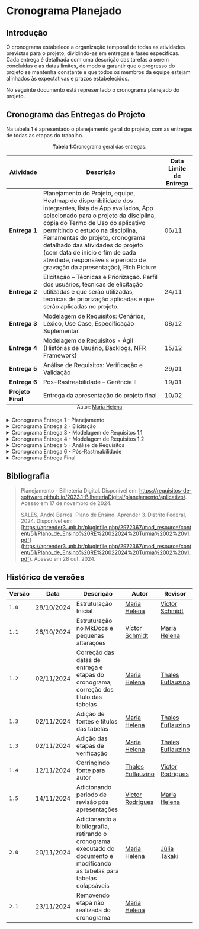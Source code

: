 # Cronograma Planejado

## Introdução
O cronograma estabelece a organização temporal de todas as atividades previstas para o projeto, dividindo-as em entregas e fases específicas. Cada entrega é detalhada com uma descrição das tarefas a serem concluídas e as datas limites, de modo a garantir que o progresso do projeto se mantenha constante e que todos os membros da equipe estejam alinhados às expectativas e prazos estabelecidos.

No seguinte documento está representado o cronograma planejado do projeto.

## Cronograma das Entregas do Projeto
Na tabela 1 é apresentado o planejamento geral do projeto, com as entregas de todas as etapas do trabalho.
</br>
<div style="display: flex; align-items: center;">
<span style="font-size: 13px; display: inline-block; margin-left: auto; margin-right: auto"><strong>Tabela 1:</strong>Cronograma geral das entregas.</span>
</div>
<table>
  <thead>
    <tr>
      <th>Atividade</th>
      <th>Descrição</th>
      <th>Data Limite de Entrega</th>
    </tr>
  </thead>
  <tbody>
    <tr>
      <td><strong>Entrega 1</strong></td>
      <td>Planejamento do Projeto, equipe, Heatmap de disponibilidade dos integrantes, lista de App avaliados, App selecionado para o projeto da disciplina, cópia do Termo de Uso do aplicativo permitindo o estudo na disciplina, Ferramentas do projeto, cronograma detalhado das atividades do projeto (com data de início e fim de cada atividade, responsáveis e período de gravação da apresentação), Rich Picture</td>
      <td>06/11</td>
    </tr>
    <tr>
      <td><strong>Entrega 2</strong></td>
      <td>Elicitação – Técnicas e Priorização. Perfil dos usuários, técnicas de elicitação utilizadas e que serão utilizadas, técnicas de priorização aplicadas e que serão aplicadas no projeto.</td>
      <td>24/11</td>
    </tr>
    <tr>
      <td><strong>Entrega 3</strong></td>
      <td>Modelagem de Requisitos: Cenários, Léxico, Use Case, Especificação Suplementar</td>
      <td>08/12</td>
    </tr>
    <tr>
      <td><strong>Entrega 4</strong></td>
      <td>Modelagem de Requisitos - Ágil (Histórias de Usuário, Backlogs, NFR Framework)</td>
      <td>15/12</td>
    </tr>
    <tr>
      <td><strong>Entrega 5</strong></td>
      <td>Análise de Requisitos: Verificação e Validação</td>
      <td>29/01</td>
    </tr>
    <tr>
      <td><strong>Entrega 6</strong></td>
      <td>Pós-Rastreabilidade – Gerência II</td>
      <td>19/01</td>
    </tr>
    <tr>
      <td><strong>Projeto Final</strong></td>
      <td>Entrega da apresentação do projeto final</td>
      <td>10/02</td>
    </tr>
  </tbody>
</table>
<div style="display: flex; align-items: center;">
<span style="font-size: 13px; display: inline-block; margin-top: -20px; margin-left: auto; margin-right: auto">Autor: <a href="https://github.com/MariaCHelena" target="blank">Maria Helena</a></span>
</div>

</br>
<details>
<summary>Cronograma Entrega 1 - Planejamento</summary>
<div style="padding: 8px">
  </br>
  A primeira entrega foca no planejamento do projeto. Isso inclui a definição da equipe, levantamento das ferramentas, escolha do aplicativo a ser analisado e elaboração do cronograma. Também envolve o desenvolvimento de uma representação visual do projeto, como o Rich Picture, para facilitar o entendimento das principais partes interessadas.

  <span style="width: 100%; display: flex; align-items: center; margin-top: 20px; margin-bottom: 12px">
    <strong style="font-size: 16px; display: inline-block; margin: 0px auto">Cronograma Planejado</strong>
  </span>
  Na tabela 2 está o planejamento da primeira entrega.
  </br>
  </br>
  <span style="width: 100%; display: flex; align-items: center">
    <p style="font-size: 13px; display: inline-block; margin: 0px auto"><strong>Tabela 2:</strong> Cronograma com o planejamento da primeira entrega.</p>
  </span>
  <table>
    <thead>
      <tr>
        <th>Título</th>
        <th>Autor(es)</th>
        <th>Revisor</th>
        <th>Início</th>
        <th>Prazo</th>
        <th>Período de revisão</th>
      </tr>
    </thead>
    <tbody>
      <tr>
        <td>Heatmap</td>
        <td>Victor Rodrigues</td>
        <td>Victor Rodrigues, Victor Schmidt, Thales Euflauzino, Maria Helena e Júlia Takaki</td>
        <td>22/10</td>
        <td>22/10</td>
        <td>de 22/10 a 23/10</td>
      </tr>
      <tr>
        <td>Integrantes da Equipe</td>
        <td>Thales Euflauzino</td>
        <td>Victor Schmidt</td>
        <td>23/10</td>
        <td>25/10</td>
        <td>de 25/10 a 26/10</td>
      </tr>
      <tr>
        <td>Documentação MKDocs</td>
        <td>Thales Euflauzino</td>
        <td>Júlia Takaki</td>
        <td>23/10</td>
        <td>25/10</td>
        <td>de 25/10 a 26/10</td>
      </tr>
      <tr>
        <td>Estruturação do GitHub Pages</td>
        <td>Thales Euflauzino</td>
        <td>Victor Schmidt</td>
        <td>23/10</td>
        <td>24/10</td>
        <td>de 24/10 a 25/10</td>
      </tr>
      <tr>
        <td>Cronograma Planejado</td>
        <td>Maria Helena</td>
        <td>Victor Schmidt</td>
        <td>23/10</td>
        <td>25/10</td>
        <td>de 25/10 a 26/10</td>
      </tr>
      <tr>
        <td>Lista de Apps Avaliados</td>
        <td>Victor Rodrigues, Victor Schmidt, Thales Euflauzino, Maria Helena e Júlia Takaki</td>
        <td>Maria Helena</td>
        <td>23/10</td>
        <td>25/10</td>
        <td>de 25/10 a 26/10</td>
      </tr>
      <tr>
        <td>App Escolhido</td>
        <td>Victor Rodrigues</td>
        <td>Júlia Takaki</td>
        <td>25/10</td>
        <td>26/10</td>
        <td>de 26/10 a 27/10</td>
      </tr>
      <tr>
        <td>Termo de Uso do aplicativo selecionado</td>
        <td>Victor Rodrigues</td>
        <td>Júlia Takaki</td>
        <td>23/10</td>
        <td>26/10</td>
        <td>de 26/10 a 27/10</td>
      </tr>
      <tr>
        <td>Ferramentas utilizadas para o Projeto</td>
        <td>Júlia Takaki</td>
        <td>Victor Rodrigues</td>
        <td>23/10</td>
        <td>27/10</td>
        <td>de 27/10 a 28/10</td>
      </tr>
      <tr>
        <td>Rich Picture do Projeto</td>
        <td>Victor Schmidt</td>
        <td>Maria Helena</td>
        <td>23/10</td>
        <td>27/10</td>
        <td>de 27/10 a 28/10</td>
      </tr>
      <tr>
        <td>Gravação da Apresentação</td>
        <td>Victor Rodrigues, Victor Schmidt, Thales Euflauzino, Maria Helena e Júlia Takaki</td>
        <td>Maria Helena</td>
        <td>27/10</td>
        <td>28/10</td>
        <td>28/10</td>
      </tr>
      <tr>
        <td>Revisão pós apresentação</td>
        <td>Thales Euflauzino</td>
        <td>Victor Rodrigues</td>
        <td>07/11</td>
        <td>09/11</td>
        <td>09/11</td>
      </tr>
    </tbody>
  </table>
  <span style="width: 100%; display: flex; align-items: center; margin-top: -10px">
    <p style="font-size: 13px; display: inline-block; margin: 0px auto">Autor: <a href="https://github.com/MariaCHelena" target="blank">Maria Helena</a></p>
  </span>
</div>
</details>

<details>
<summary>Cronograma Entrega 2 - Elicitação</summary>
<div style="padding: 8px">
  </br>
  Nesta fase, ocorre a elicitação e priorização dos requisitos. As técnicas de elicitação e priorização são selecionadas e aplicadas para definir claramente os perfis de usuários e as necessidades do projeto. Essa etapa é crucial para garantir que todos os requisitos essenciais sejam capturados de forma clara e organizada.

  <span style="width: 100%; display: flex; align-items: center; margin-top: 20px; margin-bottom: 12px">
    <strong style="font-size: 16px; display: inline-block; margin: 0px auto">Cronograma Planejado</strong>
  </span>
  Na tabela 3 está o planejamento da segunda entrega.
  </br>
  </br>
  <span style="width: 100%; display: flex; align-items: center">
    <p style="font-size: 13px; display: inline-block; margin: 0px auto"><strong>Tabela 3:</strong> Cronograma com o planejamento da segunda entrega.</p>
  </span>
  <table>
    <thead>
      <tr>
        <th>Título</th>
        <th>Autor(es)</th>
        <th>Revisor</th>
        <th>Início</th>
        <th>Prazo</th>
        <th>Período de revisão</th>
      </tr>
    </thead>
    <tbody>
      <tr>
        <td>Definições de personas e perfis de usuário</td>
        <td>Victor Rodrigues</td>
        <td>Maria Helena</td>
        <td>06/11</td>
        <td>08/11</td>
        <td>de 08/11 a 09/11</td>
      </tr>
      <tr>
        <td>Definição das técnicas de elicitação de priorização que serão utilizadas no projeto</td>
        <td>Maria Helena</td>
        <td>Júlia Takaki</td>
        <td>06/11</td>
        <td>08/11</td>
        <td>de 08/11 a 09/11</td>
      </tr>
      <tr>
        <td>Introspecção para a elicitação dos requisitos</td>
        <td>Victor Schmidt</td>
        <td>Victor Rodrigues</td>
        <td>09/11</td>
        <td>11/11</td>
        <td>de 12/11 a 13/11</td>
      </tr>
      <tr>
        <td>Criação dos questionários</td>
        <td>Júlia Takaki</td>
        <td>Thales Euflauzino</td>
        <td>11/11</td>
        <td>13/11</td>
        <td>de 13/11 a 14/11</td>
      </tr>
      <tr>
        <td>Entrevista para elicitação de requisitos</td>
        <td>Thales Euflauzino</td>
        <td>Maria Helena</td>
        <td>13/11</td>
        <td>14/11</td>
        <td>de 14/11 a 15/11</td>
      </tr>
      <tr>
        <td>Brainstorming</td>
        <td>Victor Schmidt</td>
        <td>Victor Rodrigues</td>
        <td>15/11</td>
        <td>18/11</td>
        <td>de 18/11 a 19/11</td>
      </tr>
      <tr>
        <td>Desenvolvimento do glossário para coleta de requistos</td>
        <td>Victor Schmidt</td>
        <td>Victor Rodrigues</td>
        <td>15/11</td>
        <td>18/11</td>
        <td>de 18/11 a 19/11</td>
      </tr>
      <tr>
        <td>Priorização dos requisitos</td>
        <td>Júlia Takaki</td>
        <td>Victor Rodrigues</td>
        <td>19/11</td>
        <td>21/11</td>
        <td>de 21/11 a 22/11</td>
      </tr>
      <tr>
        <td>Gravação da Apresentação</td>
        <td>Victor Rodrigues, Victor Schmidt, Thales Euflauzino, Maria Helena e Júlia Takaki</td>
        <td>Victor Schmidt</td>
        <td>22/11</td>
        <td>23/11</td>
        <td>23/11</td>
      </tr>
      <tr>
      <td>Revisão pós apresentação</td>
        <td>Maria Helena</td>
        <td>Victor Schmidt</td>
        <td>25/11</td>
        <td>25/11</td>
        <td>25/11</td>
      </tr>
    </tbody>
  </table>
  <span style="width: 100%; display: flex; align-items: center; margin-top: -10px">
    <p style="font-size: 13px; display: inline-block; margin: 0px auto">Autor: <a href="https://github.com/MariaCHelena" target="blank">Maria Helena</a></p>
  </span>
</div>
</details>

<details>
<summary>Cronograma Entrega 3 - Modelagem de Requisitos 1.1</summary>
<div style="padding: 8px">

  </br>
  A terceira entrega concentra-se na modelagem dos requisitos por meio de cenários, léxicos, casos de uso e especificações suplementares. Esta etapa visa documentar o comportamento esperado do sistema e detalhar os requisitos de maneira formal.

  <span style="width: 100%; display: flex; align-items: center; margin-top: 20px; margin-bottom: 12px">
    <strong style="font-size: 16px; display: inline-block; margin: 0px auto">Cronograma Planejado</strong>
  </span>
  Na tabela 4 está o planejamento da execução da terceira entrega.
  </br>
  </br>
  <span style="width: 100%; display: flex; align-items: center">
    <p style="font-size: 13px; display: inline-block; margin: 0px auto"><strong>Tabela 4:</strong> Planejamento da terceira entrega.</p>
  </span>
  <table>
    <thead>
      <tr>
        <th>Título</th>
        <th>Autor(es)</th>
        <th>Revisor</th>
        <th>Início</th>
        <th>Prazo</th>
        <th>Período de revisão</th>
      </tr>
    </thead>
    <tbody>
      <tr>
        <td>Modelagem de Requisitos: Cenários</td>
        <td>Victor Rodrigues e Maria Helena</td>
        <td>Thales Euflauzino</td>
        <td>27/11</td>
        <td>30/11</td>
        <td>de 30/11 a 01/12</td>
      </tr>
      <tr>
        <td>Modelagem de Requisitos: Léxicos</td>
        <td>Júlia Takaki e Thales Euflauzino</td>
        <td>Maria Helena</td>
        <td>27/11</td>
        <td>30/11</td>
        <td>de 30/11 a 01/12</td>
      </tr>
      <tr>
        <td>Modelagem de Requisitos: Use Cases</td>
        <td>Victor Schmidt e Victor Rodrigues</td>
        <td>Júlia Takaki</td>
        <td>01/12</td>
        <td>05/12</td>
        <td>de 05/12 a 06/12</td>
      </tr>
      <tr>
        <td>Modelagem de Requisitos: Especificação Suplementar</td>
        <td>Thales Euflauzino e Maria Helena</td>
        <td>Victor Schmidt</td>
        <td>01/12</td>
        <td>05/12</td>
        <td>de 06/12 a 07/12</td>
      </tr>
      <tr>
        <td>Gravação da Apresentação</td>
        <td>Victor Rodrigues, Victor Schmidt, Thales Euflauzino, Maria Helena e Júlia Takaki</td>
        <td>Victor Rodrigues</td>
        <td>06/12</td>
        <td>07/12</td>
        <td>07/12</td>
      </tr>
      <tr>
      <td>Revisão pós apresentação</td>
        <td>Julia Takaki</td>
        <td>Thales Euflauzino</td>
        <td> 09/12 </td>
        <td> 09/12 </td>
        <td> 09/12 </td>
      </tr>
    </tbody>
  </table>
  <span style="width: 100%; display: flex; align-items: center; margin-top: -10px">
    <p style="font-size: 13px; display: inline-block; margin: 0px auto">Autor: <a href="https://github.com/MariaCHelena" target="blank">Maria Helena</a></p>
  </span>
</div>
</details>

<details>
<summary>Cronograma Entrega 4 - Modelagem de Requisitos 1.2</summary>
<div style="padding: 8px">
  </br>
  A quarta entrega adota uma abordagem ágil para a modelagem de requisitos, utilizando histórias de usuário e backlog. Isso permite uma adaptação mais flexível aos requisitos, proporcionando uma visão iterativa e incremental do desenvolvimento do projeto.

  <span style="width: 100%; display: flex; align-items: center; margin-top: 20px; margin-bottom: 12px">
    <strong style="font-size: 16px; display: inline-block; margin: 0px auto">Cronograma Planejado</strong>
  </span>
  Na tabela 5 possui o planejamento da quarta entrega.
  </br>
  </br>
  <span style="width: 100%; display: flex; align-items: center">
    <p style="font-size: 13px; display: inline-block; margin: 0px auto"><strong>Tabela 5:</strong> Planejamento da quarta entrega.</p>
  </span>
  <table>
    <thead>
      <tr>
        <th>Título</th>
        <th>Autor(es)</th>
        <th>Revisor</th>
        <th>Início</th>
        <th>Prazo</th>
        <th>Período de revisão</th>
      </tr>
    </thead>
    <tbody>
      <tr>
        <td>Modelagem de Requisitos - Ágil: Histórias de Usuário</td>
        <td>Victor Rodrigues e Maria Helena</td>
        <td>Thales Euflauzino</td>
        <td>10/12</td>
        <td>11/12</td>
        <td>de 11/12 a 12/12</td>
      </tr>
      <tr>
        <td>Modelagem de Requisitos - Ágil: Backlogs</td>
        <td>Júlia Takaki e Thales Euflauzino</td>
        <td>Victor Schmidt</td>
        <td>11/12</td>
        <td>12/12</td>
        <td>de 12/12 a 13/12</td>
      </tr>
      <tr>
        <td>Modelagem de Requisitos - Ágil: NFR Framework</td>
        <td>Victor Schmidt e Victor Rodrigues</td>
        <td>Júlia Takaki</td>
        <td>12/12</td>
        <td>13/12</td>
        <td>de 13/12 a 14/12</td>
      </tr>
      <tr>
        <td>Gravação da Apresentação</td>
        <td>Victor Rodrigues, Victor Schmidt, Thales Euflauzino, Maria Helena e Júlia Takaki</td>
        <td>Victor Rodrigues</td>
        <td>14/12</td>
        <td>15/12</td>
        <td>15/12</td>
      </tr>
      <tr>
      <td>Revisão pós apresentação</td>
        <td>Victor Rodrigues</td>
        <td>Maria Helena</td>
        <td> 15/12 </td>
        <td> 15/12 </td>
        <td> 15/12 </td>
      </tr>
    </tbody>
  </table>
  <span style="width: 100%; display: flex; align-items: center; margin-top: -10px">
    <p style="font-size: 13px; display: inline-block; margin: 0px auto">Autor: <a href="https://github.com/MariaCHelena" target="blank">Maria Helena</a></p>
  </span>
</div>
</details>

<details>
<summary>Cronograma Entrega 5 - Análise de Requisitos</summary>
<div style="padding: 8px">
  </br>
  Aqui, a ênfase é na Verificação e Validação dos requisitos coletados. Este é o momento de garantir que os requisitos estejam completos, consistentes e que o sistema esteja alinhado com as expectativas dos usuários.
  <span style="width: 100%; display: flex; align-items: center; margin-top: 20px; margin-bottom: 12px">
    <strong style="font-size: 16px; display: inline-block; margin: 0px auto">Cronograma Planejado</strong>
  </span>
  Na tabela 6 possui o planejamento da quinta entrega.
  </br>
  </br>
  <span style="width: 100%; display: flex; align-items: center">
    <p style="font-size: 13px; display: inline-block; margin: 0px auto"><strong>Tabela 6:</strong> Planejamento da quinta entrega.</p>
  </span>
  <table>
    <thead>
      <tr>
        <th>Título</th>
        <th>Autor(es)</th>
        <th>Revisor</th>
        <th>Início</th>
        <th>Prazo</th>
        <th>Período de revisão</th>
      </tr>
    </thead>
    <tbody>
      <tr>
        <td>Verificação dos Requisitos</td>
        <td>Maria Helena e Júlia Takaki</td>
        <td>Victor Rodrigues</td>
        <td>21/01</td>
        <td>22/01</td>
        <td>de 22/01 a 23/01</td>
      </tr>
      <tr>
        <td>Validação dos Requisitos</td>
        <td>Thales Euflauzino e Victor Schmidt</td>
        <td>Maria Helena</td>
        <td>23/01</td>
        <td>24/01</td>
        <td>de 24/01 a 25/01</td>
      </tr>
      <tr>
        <td>Inspeção de todos os artefatos</td>
        <td>Victor Rodrigues</td>
        <td>Thales Euflauzino</td>
        <td>25/01</td>
        <td>27/01</td>
        <td>de 27/01 a 28/01</td>
      </tr>
      <tr>
        <td>Gravação da Apresentação</td>
        <td>Victor Rodrigues, Victor Schmidt, Thales Euflauzino, Maria Helena e Júlia Takaki</td>
        <td>Júlia Takaki</td>
        <td>28/01</td>
        <td>29/01</td>
        <td>29/01</td>
      </tr>
      <tr>
      <td>Revisão pós apresentação</td>
        <td>Victor Schmidt</td>
        <td>Julia Takaki</td>
        <td> 29/01 </td>
        <td> 29/01 </td>
        <td> 29/01 </td>
      </tr>
    </tbody>
  </table>
  <span style="width: 100%; display: flex; align-items: center; margin-top: -10px">
    <p style="font-size: 13px; display: inline-block; margin: 0px auto">Autor: <a href="https://github.com/MariaCHelena" target="blank">Maria Helena</a></p>
  </span>
</div>
</details>

<details>
<summary>Cronograma Entrega 6 - Pós-Rastreabilidade</summary>
<div style="padding: 8px">
  </br>
  Nesta fase, a pós-rastreabilidade e a gestão avançada dos requisitos são abordados, permitindo que o projeto mantenha uma trilha clara de cada requisito ao longo do desenvolvimento e possibilite um acompanhamento eficiente das mudanças.
  <span style="width: 100%; display: flex; align-items: center; margin-top: 20px; margin-bottom: 12px">
    <strong style="font-size: 16px; display: inline-block; margin: 0px auto">Cronograma Planejado</strong>
  </span>
  Na tabela 7 possui o planejamento da sexta entrega.
  </br>
  </br>
  <span style="width: 100%; display: flex; align-items: center">
    <p style="font-size: 13px; display: inline-block; margin: 0px auto"><strong>Tabela 7:</strong> Planejamento da sexta entrega.</p>
  </span>
  <table>
    <thead>
      <tr>
        <th>Título</th>
        <th>Autor(es)</th>
        <th>Revisor</th>
        <th>Início</th>
        <th>Prazo</th>
        <th>Período de revisão</th>
      </tr>
    </thead>
    <tbody>
      <tr>
        <td>Criação do documento inicial de pós-rastreabilidade</td>
        <td>Maria Helena</td>
        <td>Thales Euflauzino</td>
        <td>17/12</td>
        <td>18/12</td>
        <td>de 18/12 a 19/12</td>
      </tr>
      <tr>
        <td>Pós-Rastreabilidade: Backward Form</td>
        <td>Thales Euflauzino e Victor Schmidt</td>
        <td>Maria Helena</td>
        <td>19/12</td>
        <td>05/01</td>
        <td>de 05/01 ate 06/01</td>
      </tr>
      <tr>
        <td>Pós-Rastreabilidade: Forward Form</td>
        <td>Victor Rodrigues e Júlia Takaki</td>
        <td>Victor Schmidt</td>
        <td>06/01</td>
        <td>17/01</td>
        <td>de 17/01 ate 18/01</td>
      </tr>
      <tr>
        <td>Gravação da Apresentação</td>
        <td>Victor Rodrigues, Victor Schmidt, Thales Euflauzino, Maria Helena e Júlia Takaki</td>
        <td>Júlia Takaki</td>
        <td>18/01</td>
        <td>19/01</td>
        <td>19/01</td>
      </tr>
      <tr>
      <td>Revisão pós apresentação</td>
        <td>Thales Euflauzino</td>
        <td>Victor Rodrigues</td>
        <td> 19/01 </td>
        <td> 19/01 </td>
        <td> 19/01 </td>
      </tr>
    </tbody>
  </table>
  <span style="width: 100%; display: flex; align-items: center; margin-top: -10px">
    <p style="font-size: 13px; display: inline-block; margin: 0px auto">Autor: <a href="https://github.com/MariaCHelena" target="blank">Maria Helena</a></p>
  </span>
</div>
</details>

<details>
<summary>Cronograma Entrega Final</summary>
<div style="padding: 8px">
  </br>
  A última etapa do cronograma é a entrega do projeto final, culminando na apresentação do trabalho desenvolvido.
  <span style="width: 100%; display: flex; align-items: center; margin-top: 20px; margin-bottom: 12px">
    <strong style="font-size: 16px; display: inline-block; margin: 0px auto">Cronograma Planejado</strong>
  </span>
  Na tabela 8 possui o planejamento da entrega final do projeto.
  </br>
  </br>
  <span style="width: 100%; display: flex; align-items: center">
    <p style="font-size: 13px; display: inline-block; margin: 0px auto"><strong>Tabela 8:</strong> Planejamento da entrega final.</p>
  </span>
  <table>
    <thead>
      <tr>
        <th>Título</th>
        <th>Autor(es)</th>
        <th>Revisor</th>
        <th>Início</th>
        <th>Prazo</th>
        <th>Período de revisão</th>
      </tr>
    </thead>
    <tbody>
      <tr>
        <td>Complementos e Revisões do Projeto Final</td>
        <td>Victor Rodrigues, Victor Schmidt, Thales Euflauzino, Maria Helena e Júlia Takaki</td>
        <td>Victor Rodrigues, Maria Helena e Júlia Takaki</td>
        <td>21/01</td>
        <td>05/02</td>
        <td>de 05/02 a 06/02</td>
      </tr>
      <tr>
        <td>Desenvolvimento de relatório das revisões e ajustes dos artefatos</td>
        <td>Victor Rodrigues, Victor Schmidt, Thales Euflauzino, Maria Helena e Júlia Takaki</td>
        <td>Victor Schmidt e Thales Euflauzino</td>
        <td>01/01</td>
        <td>07/02</td>
        <td>de 07/02 a 08/02</td>
      </tr>
      <tr>
        <td>Gravação da Apresentação</td>
        <td>Victor Rodrigues, Victor Schmidt, Thales Euflauzino, Maria Helena e Júlia Takaki</td>
        <td>Júlia Takaki</td>
        <td>08/02</td>
        <td>09/02</td>
        <td>09/02</td>
      </tr>
    </tbody>
  </table>
  <span style="width: 100%; display: flex; align-items: center; margin-top: -10px">
    <p style="font-size: 13px; display: inline-block; margin: 0px auto">Autor: <a href="https://github.com/MariaCHelena" target="blank">Maria Helena</a></p>
  </span>
</div>
</details>

## Bibliografia

> Planejamento - Bilheteria Digital. Disponível em: <https://requisitos-de-software.github.io/2023.1-BilheteriaDigital/planejamento/aplicativo/>. Acesso em 17 de novembro de 2024.
>
> SALES, André Barros. Plano de Ensino. Aprender 3. Distrito Federal, 2024. Disponível em: [https://aprender3.unb.br/pluginfile.php/2972367/mod_resource/content/51/Plano_de_Ensino%20RE%20022024%20Turma%2002%20v1.pdf](https://aprender3.unb.br/pluginfile.php/2972367/mod_resource/content/51/Plano_de_Ensino%20RE%20022024%20Turma%2002%20v1.pdf). Acesso em 28 out. 2024.


## Histórico de versões
| Versão | Data       | Descrição | Autor     |       Revisor         |
| ------ | ---------- | --------- | --------- | --------------------- |
| `1.0` | 28/10/2024  | Estruturação Inicial | [Maria Helena](https://github.com/MariaCHelena) | [Víctor Schmidt](https://github.com/moonshinerd) |
| `1.1` | 28/10/2024  | Estruturação no MkDocs e pequenas alterações | [Víctor Schmidt](https://github.com/moonshinerd) | [Maria Helena](https://github.com/MariaCHelena) |
| `1.2` | 02/11/2024  | Correção das datas de entrega e etapas do cronograma, correção dos título das tabelas | [Maria Helena](https://github.com/MariaCHelena) | [Thales Euflauzino](https://github.com/thaleseuflauzino) |
| `1.3` | 02/11/2024  | Adição de fontes e títulos das tabelas | [Maria Helena](https://github.com/MariaCHelena) | [Thales Euflauzino](https://github.com/thaleseuflauzino) |
| `1.3` | 02/11/2024  | Adição das etapas de verificação | [Maria Helena](https://github.com/MariaCHelena) | [Thales Euflauzino](https://github.com/thaleseuflauzino) |
| `1.4` | 12/11/2024  | Corringindo fonte para autor | [Thales Euflauzino](https://github.com/thaleseuflauzino) | [Victor Rodrigues](https://github.com/ViictorHugoo) |
| `1.5` | 14/11/2024  | Adicionando periodo de revisão pós apresentações | [Victor Rodrigues](https://github.com/ViictorHugoo) | [Maria Helena](https://github.com/MariaCHelena) |
| `2.0` | 20/11/2024  | Adicionando a bibliografia, retirando o cronograma executado do documento e modificando as tabelas para tabelas colapsáveis | [Maria Helena](https://github.com/MariaCHelena) |  [Júlia Takaki](https://github.com/juliatakaki)|
| `2.1` | 23/11/2024  | Removendo etapa não realizada do cronograma | [Maria Helena](https://github.com/MariaCHelena) |  |
